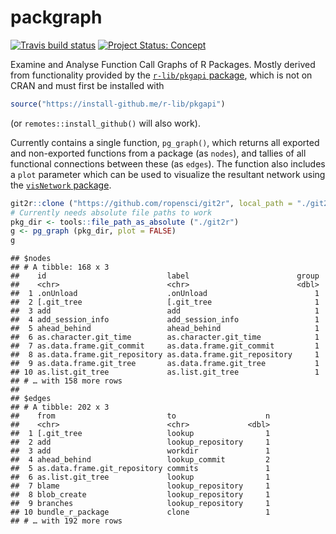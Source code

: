 # packgraph

<!-- badges: start -->

[![Travis build
status](https://travis-ci.org/mpadge/packgraph.svg?branch=master)](https://travis-ci.org/mpadge/packgraph)
[![Project Status:
Concept](https://www.repostatus.org/badges/latest/concept.svg)](https://www.repostatus.org/#concept)
<!-- badges: end -->

Examine and Analyse Function Call Graphs of R Packages. Mostly derived
from functionality provided by the [`r-lib/pkgapi`
package](https://github.com/r-lib/pkgapi), which is not on CRAN and must
first be installed with

``` r
source("https://install-github.me/r-lib/pkgapi")
```

(or `remotes::install_github()` will also work).

Currently contains a single function, `pg_graph()`, which returns all
exported and non-exported functions from a package (as `nodes`), and
tallies of all functional connections between these (as `edges`). The
function also includes a `plot` parameter which can be used to visualize
the resultant network using the [`visNetwork`
package](https://github.com/datastorm-open/visNetwork).

``` r
git2r::clone ("https://github.com/ropensci/git2r", local_path = "./git2r")
# Currently needs absolute file paths to work
pkg_dir <- tools::file_path_as_absolute ("./git2r")
g <- pg_graph (pkg_dir, plot = FALSE)
g
```

    ## $nodes
    ## # A tibble: 168 x 3
    ##    id                           label                        group
    ##    <chr>                        <chr>                        <dbl>
    ##  1 .onUnload                    .onUnload                        1
    ##  2 [.git_tree                   [.git_tree                       1
    ##  3 add                          add                              1
    ##  4 add_session_info             add_session_info                 1
    ##  5 ahead_behind                 ahead_behind                     1
    ##  6 as.character.git_time        as.character.git_time            1
    ##  7 as.data.frame.git_commit     as.data.frame.git_commit         1
    ##  8 as.data.frame.git_repository as.data.frame.git_repository     1
    ##  9 as.data.frame.git_tree       as.data.frame.git_tree           1
    ## 10 as.list.git_tree             as.list.git_tree                 1
    ## # … with 158 more rows
    ## 
    ## $edges
    ## # A tibble: 202 x 3
    ##    from                         to                    n
    ##    <chr>                        <chr>             <dbl>
    ##  1 [.git_tree                   lookup                1
    ##  2 add                          lookup_repository     1
    ##  3 add                          workdir               1
    ##  4 ahead_behind                 lookup_commit         2
    ##  5 as.data.frame.git_repository commits               1
    ##  6 as.list.git_tree             lookup                1
    ##  7 blame                        lookup_repository     1
    ##  8 blob_create                  lookup_repository     1
    ##  9 branches                     lookup_repository     1
    ## 10 bundle_r_package             clone                 1
    ## # … with 192 more rows
